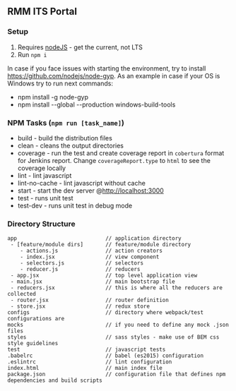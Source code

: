 ## RMM ITS Portal

### Setup
 1. Requires [nodeJS](https://nodejs.org/en/) - get the current, not LTS
 2. Run `npm i`

In case if you face issues with starting the environment, try to install https://github.com/nodejs/node-gyp.
As an example in case if your OS is Windows try to run next commands:
-  npm install -g node-gyp
-  npm install --global --production windows-build-tools

### NPM Tasks (`npm run [task_name]`)
 - build - build the distribution files
 - clean - cleans the output directories
 - coverage - run the test and create coverage report in `cobertura` format for Jenkins report. Change `coverageReport.type` to `html` to see the coverage locally
 - lint - lint javascript
 - lint-no-cache - lint javascript without cache
 - start - start the dev server @[http://localhost:3000](http://localhost:3000)
 - test - runs unit test
 - test-dev - runs unit test in debug mode

### Directory Structure

```
app                            // application directory
 - [feature/module dirs]       // feature/module directory
    - actions.js               // action creators
    - index.jsx                // view component
    - selectors.js             // selectors
    - reducer.js               // reducers
 - app.jsx                     // top level application view
 - main.jsx                    // main bootstrap file
 - reducers.jsx                // this is where all the reducers are collected
 - router.jsx                  // router definition
 - store.jsx                   // redux store
configs                        // directory where webpack/test configurations are
mocks                          // if you need to define any mock .json files
styles                         // sass styles - make use of BEM css style guidelines
test                           // javascript tests
.babelrc                       // babel (es2015) configuration
.eslintrc                      // lint configuration
index.html                     // main index file
package.json                   // configuration file that defines npm dependencies and build scripts
```
